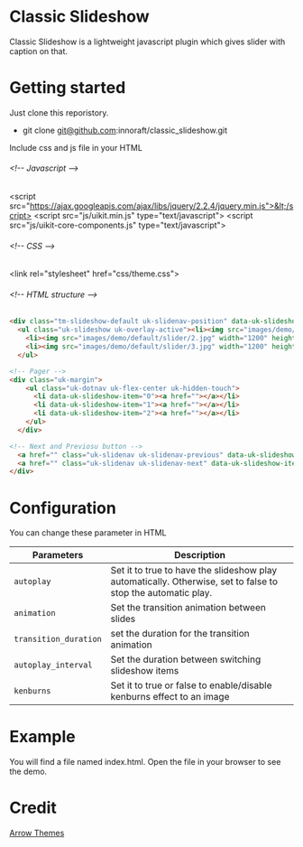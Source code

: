 # Classic Slideshow #

Classic Slideshow is a lightweight javascript plugin which gives slider with caption on that.

# Getting started #

 Just clone this reporistory.

   * git clone git@github.com:innoraft/classic_slideshow.git

Include css and js file in your HTML

###### <!-- Javascript --&gt;
&lt;script src="https://ajax.googleapis.com/ajax/libs/jquery/2.2.4/jquery.min.js">&lt;/script>
&lt;script src="js/uikit.min.js" type="text/javascript"></script>
&lt;script src="js/uikit-core-components.js" type="text/javascript"></script>

###### &lt;!-- CSS -->
&lt;link rel="stylesheet" href="css/theme.css">

###### &lt;!-- HTML structure -->
```html
<div class="tm-slideshow-default uk-slidenav-position" data-uk-slideshow="{autoplay:true, animation: 'scale', pauseOnHover: true, duration: 500, autoplayInterval: 10000, kenburns: false}">
  <ul class="uk-slideshow uk-overlay-active"><li><img src="images/demo/default/slider/1.jpg" width="1200" height="500" alt="demo"></li>
    <li><img src="images/demo/default/slider/2.jpg" width="1200" height="500" alt="demo"></li>
    <li><img src="images/demo/default/slider/3.jpg" width="1200" height="500" alt="demo"></li>
  </ul>

<!-- Pager -->
<div class="uk-margin">
    <ul class="uk-dotnav uk-flex-center uk-hidden-touch">
      <li data-uk-slideshow-item="0"><a href=""></a></li>
      <li data-uk-slideshow-item="1"><a href=""></a></li>
      <li data-uk-slideshow-item="2"><a href=""></a></li>
    </ul>
  </div>

<!-- Next and Previosu button -->
  <a href="" class="uk-slidenav uk-slidenav-previous" data-uk-slideshow-item="previous"></a>
  <a href="" class="uk-slidenav uk-slidenav-next" data-uk-slideshow-item="next"></a>
</div>
```

# Configuration #

You can change these parameter in HTML

| Parameters | Description |
| --- | --- |
| `autoplay` | Set it to true to have the slideshow play automatically. Otherwise, set to false to stop the automatic play. |
| `animation` | Set the transition animation between slides |
| `transition_duration` | set the duration for the transition animation |
| `autoplay_interval` | Set the duration between switching slideshow items |
| `kenburns` | Set it to true or false to enable/disable kenburns effect to an image |

# Example #

You will find a file named index.html. Open the file in your browser to see the demo.

# Credit #

[Arrow Themes](https://arrowthemes.com/demo/html/sandal/index.php?page=elements-slideshow#.)
